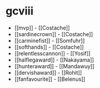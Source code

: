 # gcviii

* [[mvp]] - [[Costache]]
* [[sardinecrown]] - [[Costache]]
* [[carminefist]] - [[Somfuhr]]
* [[softhands]] - [[Costache]]
* [[relentlesscannon]] - [[Yosif]]
* [[halflegaward]] - [[Nakayama]]
* [[hunteraward]] - [[Mandawuy]]
* [[dervishaward]] - [[Rohit]]
* [[fanfavourite]] - [[Belenus]]